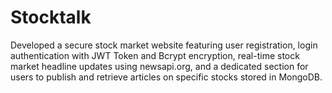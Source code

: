 # Stocktalk
Developed a secure stock market website featuring user registration, login authentication with JWT Token and Bcrypt encryption, real-time stock market headline updates using newsapi.org, and a dedicated section for users to publish and retrieve articles on specific stocks stored in MongoDB.
